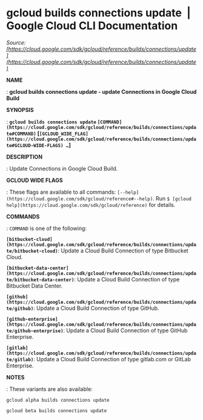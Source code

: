 # gcloud builds connections update  |  Google Cloud CLI Documentation

*Source: [https://cloud.google.com/sdk/gcloud/reference/builds/connections/update](https://cloud.google.com/sdk/gcloud/reference/builds/connections/update)*

**NAME**

: **gcloud builds connections update - update Connections in Google Cloud Build**

**SYNOPSIS**

: **`gcloud builds connections update` `[COMMAND](https://cloud.google.com/sdk/gcloud/reference/builds/connections/update#COMMAND)` [`[GCLOUD_WIDE_FLAG](https://cloud.google.com/sdk/gcloud/reference/builds/connections/update#GCLOUD-WIDE-FLAGS) …`]**

**DESCRIPTION**

: Update Connections in Google Cloud Build.

**GCLOUD WIDE FLAGS**

: These flags are available to all commands: `[--help](https://cloud.google.com/sdk/gcloud/reference#--help)`.
Run `$ [gcloud help](https://cloud.google.com/sdk/gcloud/reference)` for details.

**COMMANDS**

: ``COMMAND`` is one of the following:

**`[bitbucket-cloud](https://cloud.google.com/sdk/gcloud/reference/builds/connections/update/bitbucket-cloud)`**:
Update a Cloud Build Connection of type Bitbucket Cloud.

**`[bitbucket-data-center](https://cloud.google.com/sdk/gcloud/reference/builds/connections/update/bitbucket-data-center)`**:
Update a Cloud Build Connection of type Bitbucket Data Center.

**`[github](https://cloud.google.com/sdk/gcloud/reference/builds/connections/update/github)`**:
Update a Cloud Build Connection of type GitHub.

**`[github-enterprise](https://cloud.google.com/sdk/gcloud/reference/builds/connections/update/github-enterprise)`**:
Update a Cloud Build Connection of type GitHub Enterprise.

**`[gitlab](https://cloud.google.com/sdk/gcloud/reference/builds/connections/update/gitlab)`**:
Update a Cloud Build Connection of type gitlab.com or GitLab Enterprise.

**NOTES**

: These variants are also available:

```
gcloud alpha builds connections update
```

```
gcloud beta builds connections update
```
